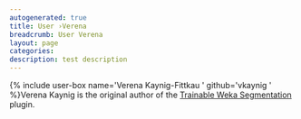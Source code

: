 ```yaml
---
autogenerated: true
title: User ›Verena
breadcrumb: User Verena
layout: page
categories: 
description: test description
---
```


{% include user-box name='Verena Kaynig-Fittkau ' github='vkaynig ' %}Verena Kaynig is the original author of the [Trainable Weka Segmentation](Trainable_Weka_Segmentation ) plugin.
